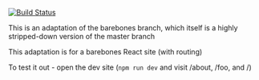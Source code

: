 [![Build Status](https://travis-ci.org/dakom/html5-boilerplate.svg?branch=barebones-react)](https://travis-ci.org/dakom/html5-boilerplate)

This is an adaptation of the barebones branch, which itself is a highly stripped-down version of the master branch

This adaptation is for a barebones React site (with routing)

To test it out - open the dev site (`npm run dev` and visit /about, /foo, and /)